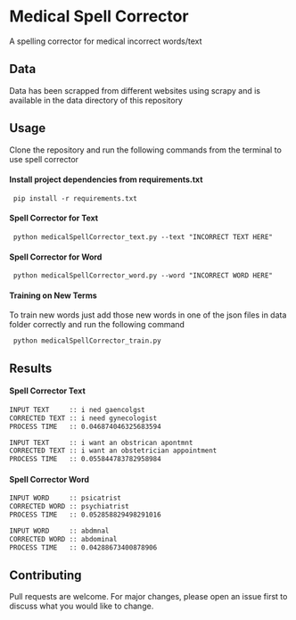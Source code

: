 # Medical Spell Corrector

A spelling corrector for medical incorrect words/text

## Data
Data has been scrapped from different websites using scrapy and is available in the data directory of this repository

## Usage
Clone the repository and run the following commands from the terminal to use spell corrector 

#### Install project dependencies from requirements.txt
```
 pip install -r requirements.txt
```
#### Spell Corrector for Text
```
 python medicalSpellCorrector_text.py --text "INCORRECT TEXT HERE"
```
#### Spell Corrector for Word
```
 python medicalSpellCorrector_word.py --word "INCORRECT WORD HERE"
```
#### Training on New Terms
To train new words just add those new words in one of the json files in data folder correctly and run the following command

```
 python medicalSpellCorrector_train.py  
```

## Results
#### Spell Corrector Text
```bash
INPUT TEXT     :: i ned gaencolgst
CORRECTED TEXT :: i need gynecologist
PROCESS TIME   :: 0.046874046325683594
```
```bash
INPUT TEXT     :: i want an obstrican apontmnt
CORRECTED TEXT :: i want an obstetrician appointment
PROCESS TIME   :: 0.055844783782958984
```
#### Spell Corrector Word
```bash
INPUT WORD     :: psicatrist
CORRECTED WORD :: psychiatrist
PROCESS TIME   :: 0.052858829498291016
```
```bash
INPUT WORD     :: abdmnal
CORRECTED WORD :: abdominal
PROCESS TIME   :: 0.04288673400878906
```

## Contributing
Pull requests are welcome. For major changes, please open an issue first to discuss what you would like to change.

